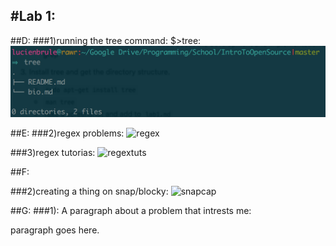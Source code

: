 #Lab 1:
---
##D:
###1)running the tree command:
	$>tree:
![tree](treecap.png)

##E:
###2)regex problems:
![regex](regexcap.png)

###3)regex tutorias:
![regextuts](regextutscap.png)

##F:

###2)creating a thing on snap/blocky:
![snapcap](snapcap.png)

##G:
###1): A paragraph about a problem that intrests me:
<p>paragraph goes here.</p>
